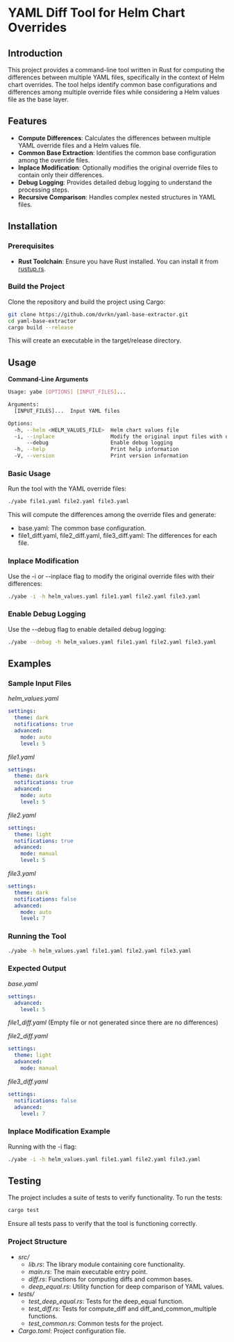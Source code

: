 # YAML Diff Tool for Helm Chart Overrides

## Introduction

This project provides a command-line tool written in Rust for computing the differences between multiple YAML files, specifically in the context of Helm chart overrides. The tool helps identify common base configurations and differences among multiple override files while considering a Helm values file as the base layer.

## Features

- **Compute Differences**: Calculates the differences between multiple YAML override files and a Helm values file.
- **Common Base Extraction**: Identifies the common base configuration among the override files.
- **Inplace Modification**: Optionally modifies the original override files to contain only their differences.
- **Debug Logging**: Provides detailed debug logging to understand the processing steps.
- **Recursive Comparison**: Handles complex nested structures in YAML files.

## Installation

### Prerequisites

- **Rust Toolchain**: Ensure you have Rust installed. You can install it from [rustup.rs](https://rustup.rs/).

### Build the Project

Clone the repository and build the project using Cargo:

```bash
git clone https://github.com/dvrkn/yaml-base-extractor.git
cd yaml-base-extractor
cargo build --release
```
This will create an executable in the target/release directory.

## Usage

**Command-Line Arguments**
```bash
Usage: yabe [OPTIONS] [INPUT_FILES]...

Arguments:
  [INPUT_FILES]...  Input YAML files

Options:
  -h, --helm <HELM_VALUES_FILE>  Helm chart values file
  -i, --inplace                  Modify the original input files with diffs
      --debug                    Enable debug logging
  -h, --help                     Print help information
  -V, --version                  Print version information
```

### Basic Usage

Run the tool with the YAML override files:

```bash
./yabe file1.yaml file2.yaml file3.yaml
```
This will compute the differences among the override files and generate:

* base.yaml: The common base configuration.
* file1_diff.yaml, file2_diff.yaml, file3_diff.yaml: The differences for each file.

### Inplace Modification

Use the -i or --inplace flag to modify the original override files with their differences:
```bash
./yabe -i -h helm_values.yaml file1.yaml file2.yaml file3.yaml
```

### Enable Debug Logging

Use the --debug flag to enable detailed debug logging:
```bash
./yabe --debug -h helm_values.yaml file1.yaml file2.yaml file3.yaml
```

## Examples

### Sample Input Files

_helm_values.yaml_
```yaml
settings:
  theme: dark
  notifications: true
  advanced:
    mode: auto
    level: 5
```

_file1.yaml_
```yaml
settings:
  theme: dark
  notifications: true
  advanced:
    mode: auto
    level: 5
```

_file2.yaml_
```yaml
settings:
  theme: light
  notifications: true
  advanced:
    mode: manual
    level: 5
```

_file3.yaml_
```yaml
settings:
  theme: dark
  notifications: false
  advanced:
    mode: auto
    level: 7
```

### Running the Tool
    
```bash
./yabe -h helm_values.yaml file1.yaml file2.yaml file3.yaml
```

### Expected Output
_base.yaml_
```yaml
settings:
  advanced:
    level: 5
```

_file1_diff.yaml_
(Empty file or not generated since there are no differences)

_file2_diff.yaml_
```yaml
settings:
  theme: light
  advanced:
    mode: manual
```

_file3_diff.yaml_
```yaml
settings:
  notifications: false
  advanced:
    level: 7
```

### Inplace Modification Example
Running with the -i flag:
```bash
./yabe -i -h helm_values.yaml file1.yaml file2.yaml file3.yaml
```

## Testing

The project includes a suite of tests to verify functionality. To run the tests:
```bash
cargo test
```
Ensure all tests pass to verify that the tool is functioning correctly.

### Project Structure
* _src/_
  * _lib.rs_: The library module containing core functionality.
  * _main.rs_: The main executable entry point.
  * _diff.rs_: Functions for computing diffs and common bases.
  * _deep_equal.rs_: Utility function for deep comparison of YAML values.
* _tests/_
  * _test_deep_equal.rs_: Tests for the deep_equal function.
  * _test_diff.rs_: Tests for compute_diff and diff_and_common_multiple functions.
  * _test_common.rs_: Common tests for the project.
* _Cargo.toml_: Project configuration file.